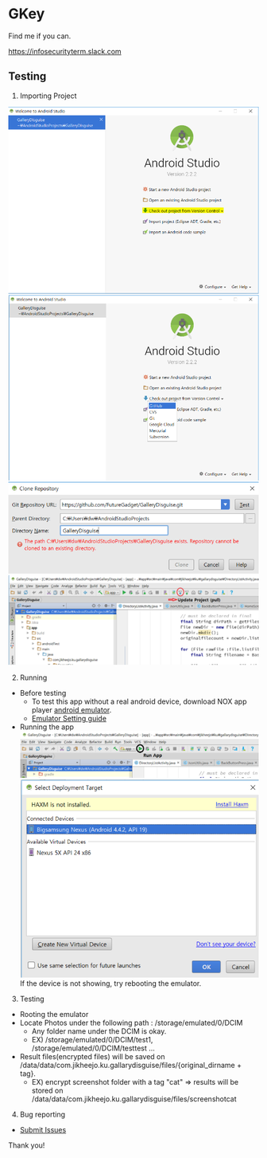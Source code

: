 # GKey
Find me if you can.

https://infosecurityterm.slack.com

## Testing
1. Importing Project

![](https://github.com/FutureGadget/GalleryDisguise/blob/master/1.PNG)
![](https://github.com/FutureGadget/GalleryDisguise/blob/master/2.png)
![](https://github.com/FutureGadget/GalleryDisguise/blob/master/3.PNG)
![](https://github.com/FutureGadget/GalleryDisguise/blob/master/4.png)

2. Running

  - Before testing
    - To test this app without a real android device, download NOX app player [android emulator](https://www.bignox.com/).
    - [Emulator Setting guide](https://www.bignox.com/blog/how-to-connect-android-studio-with-nox-app-player-for-android-development-and-debug/)
  - Running the app
![](https://github.com/FutureGadget/GalleryDisguise/blob/master/5.png)
![](https://github.com/FutureGadget/GalleryDisguise/blob/master/6.PNG)
<br>If the device is not showing, try rebooting the emulator.

3. Testing
  - Rooting the emulator
  - Locate Photos under the following path : /storage/emulated/0/DCIM
    - Any folder name under the DCIM is okay.
    - EX) /storage/emulated/0/DCIM/test1, /storage/emulated/0/DCIM/testtest ...
  - Result files(encrypted files) will be saved on /data/data/com.jikheejo.ku.gallarydisguise/files/{original_dirname + tag}.
    - EX) encrypt screenshot folder with a tag "cat" => results will be stored on /data/data/com.jikheejo.ku.gallarydisguise/files/screenshotcat
    
4. Bug reporting
  - [Submit Issues](https://github.com/FutureGadget/GalleryDisguise/issues)

Thank you!
